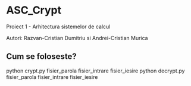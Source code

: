 # ASC_Crypt

Proiect 1 - Arhitectura sistemelor de calcul

Autori: Razvan-Cristian Dumitriu si Andrei-Cristian Murica

## Cum se foloseste?

python crypt.py fisier_parola fisier_intrare fisier_iesire
python decrypt.py fisier_parola fisier_intrare fisier_iesire
